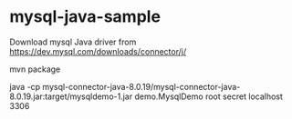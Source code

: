 # mysql-java-sample

Download mysql Java driver from https://dev.mysql.com/downloads/connector/j/

mvn package

java -cp mysql-connector-java-8.0.19/mysql-connector-java-8.0.19.jar:target/mysqldemo-1.jar  demo.MysqlDemo root secret localhost 3306
